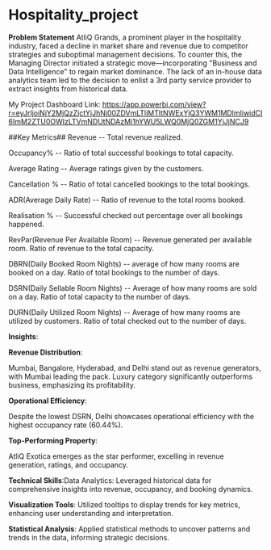 # Hospitality_project
**Problem Statement**
AtliQ Grands, a prominent player in the hospitality industry, faced a decline in market share and revenue due to competitor strategies and suboptimal management decisions. To counter this, the Managing Director initiated a strategic move—incorporating "Business and Data Intelligence" to regain market dominance. The lack of an in-house data analytics team led to the decision to enlist a 3rd party service provider to extract insights from historical data.

My Project Dashboard Link: https://app.powerbi.com/view?r=eyJrIjoiNjY2MjQzZjctYjJhNi00ZDVmLTliMTItNWExYjQ3YWM1MDlmIiwidCI6ImM2ZTU0OWIzLTVmNDUtNDAzMi1hYWU5LWQ0MjQ0ZGM1YjJjNCJ9

##Key Metrics##
Revenue -- Total revenue realized.

Occupancy% -- Ratio of total successful bookings to total capacity.

Average Rating -- Average ratings given by the customers.

Cancellation % -- Ratio of total cancelled bookings to the total bookings.

ADR(Average Daily Rate) -- Ratio of revenue to the total rooms booked.

Realisation % -- Successful checked out percentage over all bookings happened.

RevPar(Revenue Per Available Room) -- Revenue generated per available room. Ratio of revenue to the total capacity.

DBRN(Daily Booked Room Nights) -- average of how many rooms are booked on a day. Ratio of total bookings to the number of days.

DSRN(Daily Sellable Room Nights) -- Average of how many rooms are sold on a day. Ratio of total capacity to the number of days.

DURN(Daily Utilized Room Nights) -- Average of how many rooms are utilized by customers. Ratio of total checked out to the number of days.

**Insights**:

**Revenue Distribution**:


Mumbai, Bangalore, Hyderabad, and Delhi stand out as revenue generators, with Mumbai leading the pack. Luxury category significantly outperforms business, emphasizing its profitability.


**Operational Efficiency**:


Despite the lowest DSRN, Delhi showcases operational efficiency with the highest occupancy rate (60.44%).


**Top-Performing Property**:


AtliQ Exotica emerges as the star performer, excelling in revenue generation, ratings, and occupancy.


**Technical Skills**:Data Analytics: Leveraged historical data for comprehensive insights into revenue, occupancy, and booking dynamics.


**Visualization Tools**: Utilized tooltips to display trends for key metrics, enhancing user understanding and interpretation.


**Statistical Analysis**: Applied statistical methods to uncover patterns and trends in the data, informing strategic decisions.
